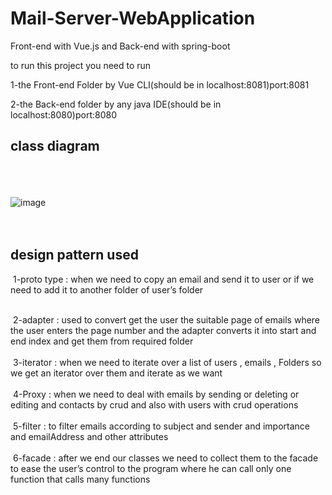 # Mail-Server-WebApplication

Front-end with Vue.js and Back-end with spring-boot

to run this project you need to run 

1-the Front-end Folder by Vue CLI(should be in localhost:8081)port:8081

2-the Back-end folder by any java IDE(should be in localhost:8080)port:8080


## class diagram
<br/><br/><br/>
![image](https://user-images.githubusercontent.com/59110598/126705687-bb625ee2-a0ec-491b-9cbb-4ff27a046c09.png)
<br/>
<br/>
<br/>
## design pattern used

&nbsp;1-proto type : when we need to copy an email and send it to user or if we need to add it to another folder of user’s folder
<br/>
<br/>

&nbsp;2-adapter : used to convert get the user the suitable page of emails where the user enters the page number and the adapter converts it into start and end index and get them from required folder
<br/>
<br/>
&nbsp;3-iterator : when we need to iterate over a list of users , emails , Folders so we get an iterator over them and iterate as we want
<br/>
<br/>
&nbsp;4-Proxy : when we need to deal with emails by sending or deleting or editing and contacts
by crud and also with users with crud operations
<br/>
<br/>
&nbsp;5-filter : to filter emails according to subject and sender and importance and emailAddress
and other attributes
<br/>
<br/>
&nbsp;6-facade : after we end our classes we need to collect them to the facade to ease the user’s
control to the program where he can call only one function that calls many functions
